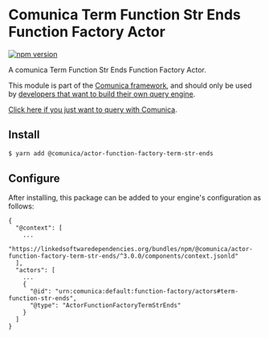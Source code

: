 # Comunica Term Function Str Ends Function Factory Actor

[![npm version](https://badge.fury.io/js/%40comunica%2Factor-function-factory-term-function-str-ends.svg)](https://www.npmjs.com/package/@comunica/actor-function-factory-term-str-ends)

A comunica Term Function Str Ends Function Factory Actor.

This module is part of the [Comunica framework](https://github.com/comunica/comunica),
and should only be used by [developers that want to build their own query engine](https://comunica.dev/docs/modify/).

[Click here if you just want to query with Comunica](https://comunica.dev/docs/query/).

## Install

```bash
$ yarn add @comunica/actor-function-factory-term-str-ends
```

## Configure

After installing, this package can be added to your engine's configuration as follows:
```text
{
  "@context": [
    ...
    "https://linkedsoftwaredependencies.org/bundles/npm/@comunica/actor-function-factory-term-str-ends/^3.0.0/components/context.jsonld"
  ],
  "actors": [
    ...
    {
      "@id": "urn:comunica:default:function-factory/actors#term-function-str-ends",
      "@type": "ActorFunctionFactoryTermStrEnds"
    }
  ]
}
```

